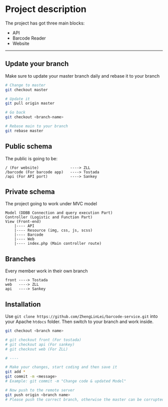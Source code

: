 # Project description

The project has got three main blocks:
* API
* Barcode Reader
* Website

----------------

## Update your branch

Make sure to update your master branch daily and rebase it to your branch
```bash
# Change to master
git checkout master

# Update it
git pull origin master

# Go back
git checkout <branch-name>

# Rebase main to your branch
git rebase master
```

## Public schema

The public is going to be:
```
/ (For website)              ----> ZLL
/barcode (For barcode app)   ----> Tostada
/api (For API port)          ----> Sankey
```

## Private schema

The project going to work under MVC model

```
Model (DDBB Connection and query execution Part)
Controller (Logistic and Function Part)
View (Front-end)
    |---- API
    |---- Resource (img, css, js, scss)
    |---- Barcode
    |---- Web
    |---- index.php (Main controller route) 
```


## Branches

Every member work in their own branch

```
front ----> Tostada
web   ----> ZLL
api   ----> Sankey
```


## Installation

Use `git clone https://github.com/ZhengLinLei/barcode-service.git` into your Apache `htdocs` folder. Then switch to your branch and work inside.

```bash
git checkout <branch name>

# git checkout front (For tostada)
# git checkout api (For sankey)
# git checkout web (For ZLL)

# ----

# Make your changes, start coding and then save it
git add *
git commit -m <message>
# Example: git commit -m "Change code & updated Model"

# Now push to the remote server
git push origin <branch name>
# Please push the correct branch, otherwise the master can be corrupted
```